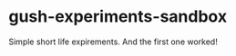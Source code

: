 gush-experiments-sandbox
========================

Simple short life expirements.
And the first one worked!

